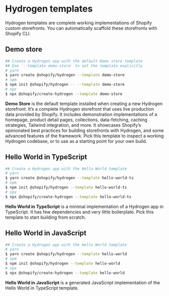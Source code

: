 # Hydrogen templates

Hydrogen templates are complete working implementations of Shopify custom storefronts. You can automatically scaffold these storefronts with Shopify CLI.

## Demo store

```sh
## Create a Hydrogen app with the default Demo store template
## Use `--template demo-store` to set the template explicitly
# yarn
$ yarn create @shopify/hydrogen --template demo-store
# npm
$ npm init @shopify/hydrogen -- --template demo-store
# npx
$ npx @shopify/create-hydrogen --template demo-store
```

**Demo Store** is the default template installed when creating a new Hydrogen storefront. It’s a complete Hydrogen storefront that uses live production data provided by Shopify. It includes demonstration implementations of a homepage, product detail pages, collections, data-fetching, caching strategies, Tailwind integration, and more. It showcases Shopify’s opinionated best practices for building storefronts with Hydrogen, and some advanced features of the framework. Pick this template to inspect a working Hydrogen codebase, or to use as a starting point for your own build.

## Hello World in TypeScript

```sh
## Create a Hydrogen app with the Hello World template
# yarn
$ yarn create @shopify/hydrogen --template hello-world-ts
# npm
$ npm init @shopify/hydrogen --template hello-world-ts
# npx
$ npx @shopify/create-hydrogen --template hello-world-ts
```

**Hello World in TypeScript** is a minimal implementation of a Hydrogen app in TypeScript. It has few dependencies and very little boilerplate. Pick this template to start building from scratch.

## Hello World in JavaScript

```sh
## Create a Hydrogen app with the Hello World template
# yarn
$ yarn create @shopify/hydrogen --template hello-world
# npm
$ npm init @shopify/hydrogen --template hello-world
# npx
$ npx @shopify/create-hydrogen --template hello-world
```

**Hello World in JavaScript** is a generated JavaScript implementation of the Hello World in TypeScript template.
